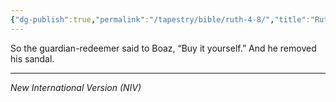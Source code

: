 ```yaml
---
{"dg-publish":true,"permalink":"/tapestry/bible/ruth-4-8/","title":"Ruth 4 :8","hide":true,"tags":["bible"],"dgHomeLink":true,"dgShowLocalGraph":true,"dgEnableSearch":true}
---
```


So the guardian-redeemer said to Boaz, “Buy it yourself.” And he removed his sandal.

---
*New International Version (NIV)*